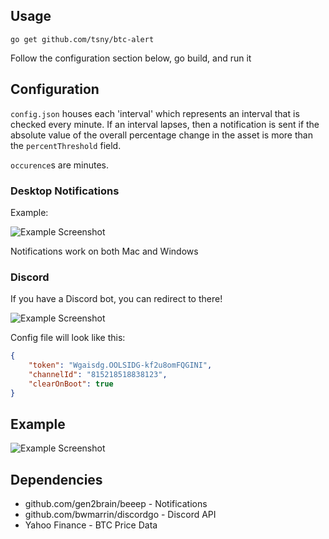 ## Usage

`go get github.com/tsny/btc-alert`

Follow the configuration section below, go build, and run it

## Configuration

`config.json` houses each 'interval' which represents an interval that is checked every minute.
If an interval lapses, then a notification is sent if the absolute value of the overall percentage change in the asset is 
more than the `percentThreshold` field.

`occurence`s are minutes.

### Desktop Notifications

Example:

![Example Screenshot](https://i.imgur.com/VZ6bHZU.png)

Notifications work on both Mac and Windows

### Discord

If you have a Discord bot, you can redirect to there!

![Example Screenshot](https://i.imgur.com/zbDfI9B.png)

Config file will look like this: 

```json
{
    "token": "Wgaisdg.OOLSIDG-kf2u8omFQGINI",
    "channelId": "815218518838123",
    "clearOnBoot": true
}
```

## Example

![Example Screenshot](https://i.imgur.com/lKS8kzG.png)

## Dependencies

- github.com/gen2brain/beeep     -  Notifications
- github.com/bwmarrin/discordgo  -  Discord API
- Yahoo Finance                  -  BTC Price Data
